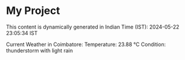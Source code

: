 # My Project

This content is dynamically generated in Indian Time (IST): 2024-05-22 23:05:34 IST


Current Weather in Coimbatore:
Temperature: 23.88 °C
Condition: thunderstorm with light rain
